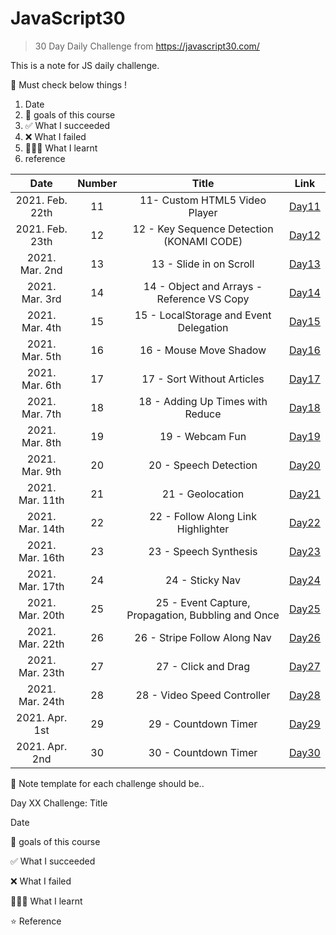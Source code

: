 # JavaScript30

> 30 Day Daily Challenge from https://javascript30.com/

This is a note for JS daily challenge.

🍏 Must check below things !

1. Date
2. 💙 goals of this course
3. ✅ What I succeeded
4. ❌ What I failed
5. 👩🏻‍💻 What I learnt
6. reference

|      Date       | Number |                       Title                        |           Link           |
| :-------------: | :----: | :------------------------------------------------: | :----------------------: |
| 2021. Feb. 22th |   11   |           11- Custom HTML5 Video Player            | [Day11](day11/README.md) |
| 2021. Feb. 23th |   12   |     12 - Key Sequence Detection (KONAMI CODE)      | [Day12](day12/README.md) |
| 2021. Mar. 2nd  |   13   |              13 - Slide in on Scroll               | [Day13](day13/README.md) |
| 2021. Mar. 3rd  |   14   |     14 - Object and Arrays - Reference VS Copy     | [Day14](day14/README.md) |
| 2021. Mar. 4th  |   15   |       15 - LocalStorage and Event Delegation       | [Day15](day15/README.md) |
| 2021. Mar. 5th  |   16   |               16 - Mouse Move Shadow               | [Day16](day16/README.md) |
| 2021. Mar. 6th  |   17   |             17 - Sort Without Articles             | [Day17](day17/README.md) |
| 2021. Mar. 7th  |   18   |          18 - Adding Up Times with Reduce          | [Day18](day18/README.md) |
| 2021. Mar. 8th  |   19   |                  19 - Webcam Fun                   | [Day19](day19/README.md) |
| 2021. Mar. 9th  |   20   |               20 - Speech Detection                | [Day20](day20/README.md) |
| 2021. Mar. 11th |   21   |                  21 - Geolocation                  | [Day21](day21/README.md) |
| 2021. Mar. 14th |   22   |         22 - Follow Along Link Highlighter         | [Day22](day22/README.md) |
| 2021. Mar. 16th |   23   |               23 - Speech Synthesis                | [Day23](day23/README.md) |
| 2021. Mar. 17th |   24   |                  24 - Sticky Nav                   | [Day24](day24/README.md) |
| 2021. Mar. 20th |   25   | 25 - Event Capture, Propagation, Bubbling and Once | [Day25](day25/README.md) |
| 2021. Mar. 22th |   26   |            26 - Stripe Follow Along Nav            | [Day26](day26/README.md) |
| 2021. Mar. 23th |   27   |                27 - Click and Drag                 | [Day27](day27/README.md) |
| 2021. Mar. 24th |   28   |            28 - Video Speed Controller             | [Day28](day28/README.md) |
| 2021. Apr. 1st  |   29   |                29 - Countdown Timer                | [Day29](day29/README.md) |
| 2021. Apr. 2nd  |   30   |                30 - Countdown Timer                | [Day30](day30/README.md) |

📝 Note template for each challenge should be..

Day XX Challenge: Title

Date

💙 goals of this course

✅ What I succeeded

❌ What I failed

👩🏻‍💻 What I learnt

⭐️ Reference
